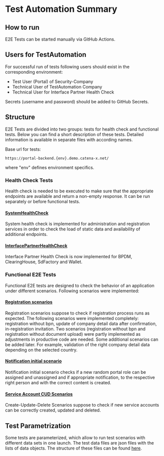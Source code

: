 ﻿# Test Automation Summary

## How to run

E2E Tests can be started manually via GitHub Actions.

## Users for TestAutomation

For successful run of tests following users should exist in the corresponding environment:

* Test User (Portal) of Security-Company
* Technical User of TestAutomation Company
* Technical User for Interface Partner Health Check

Secrets (username and password) should be added to GitHub Secrets.

## Structure

E2E Tests are divided into two groups: tests for health check and functional tests. Below you can find a short
description of these tests. Detailed information is available in separate files with according names.

Base url for tests:

```
https://portal-backend.{env}.demo.catena-x.net/
```

where "env" defines environment specifics.

### Health Check Tests

Health check is needed to be executed to make sure that the appropriate endpoints are available and return a non-empty
response. It can be run separately or before functional tests.

#### [SystemHealthCheck](04.%20SystemHEalthCheck.md)

System health check is implemented for administration and registration services in order to check the load of static
data and availability of additional endpoints.

#### [InterfacePartnerHealthCheck](03.%20InterfacePArtnerHealthCheck.md)

Interface Partner Health Check is now implemented for BPDM, ClearingHouse, SdFactory and Wallet.

### Functional E2E Tests

Functional E2E tests are designed to check the behavior of an application under different scenarios. Following scenarios
were implemented:

#### [Registration scenarios](05.%20RegistrationScenarios.md)

Registration scenarios suppose to check if registration process runs as expected. The following scenarios were
implemented completely: registration without bpn, update of company detail data after confirmation, in-registration
invitation. Two scenarios (registration without bpn and registration without document upload) were partly implemented as
adjustments in productive code are needed.
Some additional scenarios can be added later. For example, validation of the right company detail data depending on the
selected country.

#### [Notification initial scenario](NotificationInitSceanrio.md)

Notification initial scenario checks if a new random portal role can be assigned and unassigned and if appropriate
notification, to the respective right person and with the correct content is created.

#### [Service Account CUD Scenarios](ServiceAccountCUDScenarios.md)

Create-Update-Delete Scenarios suppose to check if new service accounts can be correctly created, updated and deleted.

## Test Parametrization

Some tests are parameterized, which allow to run test scenarios with different data sets in one launch. The test data
files are json files with the lists of data objects. The structure of these files can be
found [here](08.%20TestDataFileSetup.md).




